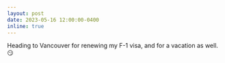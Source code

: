 ```yaml
---
layout: post
date: 2023-05-16 12:00:00-0400
inline: true
---
```


Heading to Vancouver for renewing my F-1 visa, and for a vacation as well. :smirk:
